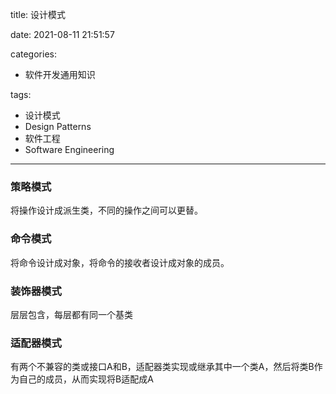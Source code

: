 title: 设计模式

date: 2021-08-11 21:51:57

categories:
- 软件开发通用知识

tags:
- 设计模式
- Design Patterns
- 软件工程
- Software Engineering
---

### 策略模式
将操作设计成派生类，不同的操作之间可以更替。

### 命令模式
将命令设计成对象，将命令的接收者设计成对象的成员。

### 装饰器模式
层层包含，每层都有同一个基类

### 适配器模式
有两个不兼容的类或接口A和B，适配器类实现或继承其中一个类A，然后将类B作为自己的成员，从而实现将B适配成A
